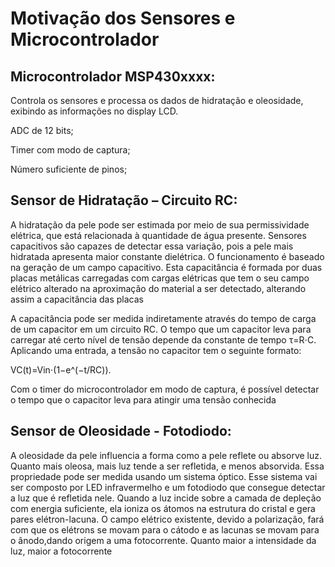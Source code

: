 # Motivação dos Sensores e Microcontrolador

## Microcontrolador MSP430xxxx: 
Controla os sensores e processa os dados de hidratação e oleosidade, exibindo as informações no display LCD.

ADC de 12 bits; 

Timer com modo de captura;

Número suficiente de pinos;

## Sensor de Hidratação – Circuito RC: 

A hidratação da pele pode ser estimada por meio de sua permissividade elétrica, que está relacionada à quantidade de água presente. Sensores capacitivos são
capazes de detectar essa variação, pois a pele mais hidratada apresenta maior constante dielétrica. O funcionamento é baseado na geração de um campo capacitivo.
Esta capacitância é formada por duas placas metálicas carregadas com cargas elétricas que tem o seu campo elétrico alterado na aproximação do material a ser detectado, alterando assim a capacitância das placas

A capacitância pode ser medida indiretamente através do tempo de carga de um capacitor em um circuito RC. O tempo que um capacitor leva para carregar até 
certo nível de tensão depende da constante de tempo τ=R⋅C. Aplicando uma entrada, a tensão no capacitor tem o seguinte formato:

VC​(t)=Vin​⋅(1−e^(−t/RC)).

Com o timer do microcontrolador em modo de captura, é possível detectar o tempo que o capacitor leva para atingir uma tensão conhecida

## Sensor de Oleosidade - Fotodiodo: 

A oleosidade da pele influencia a forma como a pele reflete ou absorve luz. Quanto mais oleosa, mais luz tende a ser refletida, e menos absorvida. Essa propriedade pode ser medida usando um sistema óptico.
Esse sistema vai ser composto por LED infravermelho e um fotodiodo que consegue detectar a luz que é refletida nele. 
Quando a luz incide sobre a camada de depleção com energia suficiente, ela ioniza os átomos na estrutura do cristal e gera pares elétron-lacuna. O campo elétrico existente, devido a polarização, fará com que os elétrons
se movam para o cátodo e as lacunas se movam para o ânodo,dando origem a uma fotocorrente. Quanto maior a intensidade da luz, maior a fotocorrente
